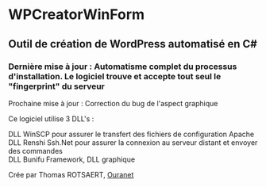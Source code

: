 # WPCreatorWinForm

## Outil de création de WordPress automatisé en C# 

### Dernière mise à jour : Automatisme complet du processus d'installation. Le logiciel trouve et accepte tout seul le "fingerprint" du serveur

Prochaine mise à jour : Correction du bug de l'aspect graphique

Ce logiciel utilise 3 DLL's :

DLL WinSCP pour assurer le transfert des fichiers de configuration Apache  
DLL Renshi Ssh.Net pour assurer la connexion au serveur distant et envoyer des commandes  
DLL Bunifu Framework, DLL graphique  

Crée par Thomas ROTSAERT, [Ouranet](https://www.ouranet.com)

